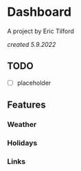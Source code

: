 # Dashboard

A project by Eric Tilford

*created 5.9.2022*

## TODO

- [ ] placeholder

## Features

### Weather

### Holidays

### Links